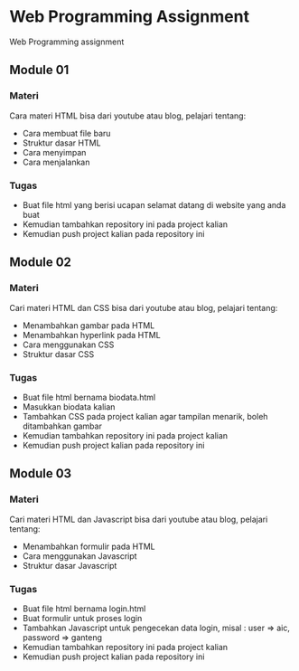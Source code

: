 # Web Programming Assignment

Web Programming assignment

## Module 01

### Materi

Cara materi HTML bisa dari youtube atau blog, pelajari tentang:
- Cara membuat file baru
- Struktur dasar HTML
- Cara menyimpan
- Cara menjalankan

### Tugas

- Buat file html yang berisi ucapan selamat datang di website yang anda buat
- Kemudian tambahkan repository ini pada project kalian
- Kemudian push project kalian pada repository ini

## Module 02

### Materi

Cari materi HTML dan CSS bisa dari youtube atau blog, pelajari tentang:
- Menambahkan gambar pada HTML
- Menambahkan hyperlink pada HTML
- Cara menggunakan CSS
- Struktur dasar CSS

### Tugas

- Buat file html bernama biodata.html
- Masukkan biodata kalian
- Tambahkan CSS pada project kalian agar tampilan menarik, boleh ditambahkan gambar
- Kemudian tambahkan repository ini pada project kalian
- Kemudian push project kalian pada repository ini

## Module 03

### Materi

Cari materi HTML dan Javascript bisa dari youtube atau blog, pelajari tentang:
- Menambahkan formulir pada HTML
- Cara menggunakan Javascript
- Struktur dasar Javascript

### Tugas

- Buat file html bernama login.html
- Buat formulir untuk proses login
- Tambahkan Javascript untuk pengecekan data login, misal : user => aic, password => ganteng
- Kemudian tambahkan repository ini pada project kalian
- Kemudian push project kalian pada repository ini
